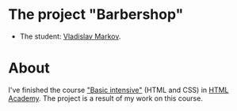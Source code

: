 # The project "Barbershop"

* The student: [Vladislav Markov](https://vk.com/loriens).

# About
I've finished the course ["Basic intensive"](https://htmlacademy.ru/intensive/htmlcss) (HTML and CSS) in [HTML Academy](https://htmlacademy.ru). The project is a result of my work on this course.
